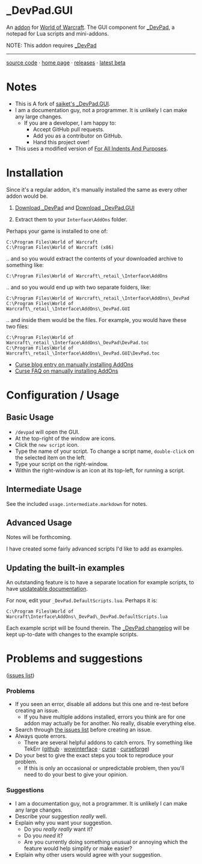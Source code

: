 # _DevPad.GUI

An 
[addon](http://blog.spiralofhope.com/?p=17845)
for 
[World of Warcraft](http://blog.spiralofhope.com/?p=2987).
The GUI component for [_DevPad](https://github.com/spiralofhope/_DevPad), a notepad for Lua scripts and mini-addons.

NOTE:  This addon requires [_DevPad](https://github.com/spiralofhope/_DevPad)

----

[source code](https://github.com/spiralofhope/_DevPad.GUI)
 · [home page](http://blog.spiralofhope.com/?p=17397)
 · [releases](https://github.com/spiralofhope/_DevPad.GUI/releases)
 · [latest beta](https://github.com/spiralofhope/_DevPad.GUI/archive/master.zip)



# Notes

- This is A fork of 
[saiket's _DevPad.GUI](https://github.com/Saiket/wow-saiket/tree/master/_DevPad.GUI).
- I am a documentation guy, not a programmer.  It is unlikely I can make any large changes.
  -  If you are a developer, I am happy to:
     -  Accept GitHub pull requests.
     -  Add you as a contributor on GitHub.
     -  Hand this project over!
- This uses a modified version of [For All Indents And Purposes](https://wowinterface.com/downloads/info4895-ForAllIndentsAndPurposes.html).



# Installation

Since it's a regular addon, it's manually installed the same as every other addon would be.

1) [Download _DevPad](https://github.com/spiralofhope/_DevPad/releases) 
and
   [Download _DevPad.GUI](https://github.com/spiralofhope/_DevPad.GUI/releases) 

2) Extract them to your `Interface\AddOns` folder.

Perhaps your game is installed to one of:

  `C:\Program Files\World of Warcraft` <br />
  `C:\Program Files\World of Warcraft (x86)` 

.. and so you would extract the contents of your downloaded archive to something like:

  `C:\Program Files\World of Warcraft\_retail_\Interface\AddOns` 

.. and so you would end up with two separate folders, like:

  `C:\Program Files\World of Warcraft\_retail_\Interface\AddOns\_DevPad` <br />
  `C:\Program Files\World of Warcraft\_retail_\Interface\AddOns\_DevPad.GUI`

.. and inside them would be the files.  For example, you would have these two files:

  `C:\Program Files\World of Warcraft\_retail_\Interface\AddOns\_DevPad\DevPad.toc` <br />
  `C:\Program Files\World of Warcraft\_retail_\Interface\AddOns\_DevPad.GUI\DevPad.toc`


- [Curse blog entry on manually installing AddOns](https://support.curse.com/hc/en-us/articles/204270005)
- [Curse FAQ on manually installing AddOns](https://mods.curse.com/faqs/wow-addons#manual)


# Configuration / Usage

## Basic Usage

- `/devpad` will open the GUI.
- At the top-right of the window are icons.
- Click the `new script` icon.
- Type the name of your script.  To change a script name, `double-click` on the selected item on the left.
- Type your script on the right-window.
- Within the right-window is an icon at its top-left, for running a script.



## Intermediate Usage

See the included `usage.intermediate.markdown` for notes.



## Advanced Usage

Notes will be forthcoming.

I have created some fairly advanced scripts I'd like to add as examples.


## Updating the built-in examples

An outstanding feature is to have a separate location for example scripts, to have 
[updateable documentation](https://github.com/spiralofhope/_DevPad/issues/7).

For now, edit your `_DevPad.DefaultScripts.lua`.  Perhaps it is:

  `C:\Program Files\World of Warcraft\Interface\AddOns\_DevPad\_DevPad.DefaultScripts.lua`

Each example script will be found therein.  The 
[_DevPad changelog](https://github.com/spiralofhope/_DevPad/blob/master/changelog.markdown) 
will be kept up-to-date with changes to the example scripts.



# Problems and suggestions

([issues list](https://github.com/spiralofhope/_DevPad.GUI/issues))


### Problems

- If you seen an error, disable all addons but this one and re-test before creating an issue.
  -  If you have multiple addons installed, errors you think are for one addon may actually be for another.  No really, disable everything else.
- Search through [the issues list](https://github.com/spiralofhope/_DevPad.GUI/issues) before creating an issue.
- Always quote errors.
  -  There are several helpful addons to catch errors.  Try something like TekErr ([github](https://github.com/TekNoLogic/tekErr) &middot;  [wowinterface](http://www.wowinterface.com/downloads/info6681) &middot; [curse](https://mods.curse.com/project/103101) &middot; [curseforge](https://www.curseforge.com/projects/103101/))
- Do your best to give the exact steps you took to reproduce your problem.
  -  If this is only an occasional or unpredictable problem, then you'll need to do your best to give your opinion.


### Suggestions

- I am a documentation guy, not a programmer.  It is unlikely I can make any large changes.
- Describe your suggestion _really_ well.
- Explain why you want your suggestion.
  -  Do you _really really_ want it?
  -  Do you _need_ it?
  -  Are you currently doing something unusual or annoying which the feature would help simplify or make easier?
- Explain why other users would agree with your suggestion.
